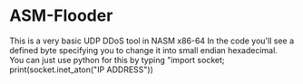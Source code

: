# ASM-Flooder
This is a very basic UDP DDoS tool in NASM x86-64
In the code you'll see a defined byte specifying you to change it into small endian hexadecimal.<br>
You can just use python for this by typing "import socket; print(socket.inet_aton("IP ADDRESS"))
